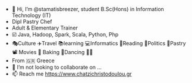 - 👋 Hi, I’m @stamatisbreezer, student B.Sc(Hons) in Information Technology (IT) 
- Dipl Pastry Chef
- Adult & Elementary Trainer
- ☑️ Java, Hadoop, Spark, Scala, Python, Php 
- 🎭Culture ✈️Travel 📚learning 💻Informatics 📖Reading 🤡Politics 🍰Pastry 📽 Movies 🥐 Baking 🕺Dancing 🥋🎻
- From 🇬🇷 Greece
- 💞️ I’m not looking to collaborate on ...
- 📫 Reach me https://www.chatzichristodoulou.gr

<!---
stamatisbreezer/stamatisbreezer is a ✨ special ✨ repository because its `README.md` (this file) appears on your GitHub profile.
You can click the Preview link to take a look at your changes.
--->
